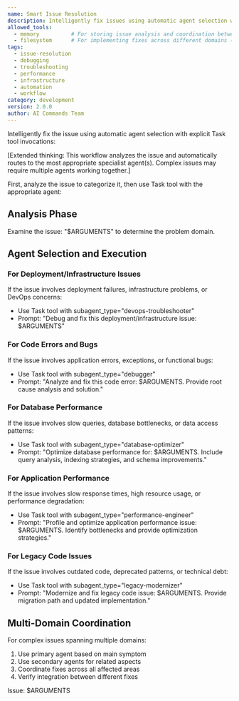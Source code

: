 ```yaml
---
name: Smart Issue Resolution
description: Intelligently fix issues using automatic agent selection with explicit Task tool invocations
allowed_tools:
  - memory          # For storing issue analysis and coordination between specialized agents
  - filesystem      # For implementing fixes across different domains (code, infrastructure, database)
tags:
  - issue-resolution
  - debugging
  - troubleshooting
  - performance
  - infrastructure
  - automation
  - workflow
category: development
version: 2.0.0
author: AI Commands Team
---
```


Intelligently fix the issue using automatic agent selection with explicit Task tool invocations:

[Extended thinking: This workflow analyzes the issue and automatically routes to the most appropriate specialist agent(s). Complex issues may require multiple agents working together.]

First, analyze the issue to categorize it, then use Task tool with the appropriate agent:

## Analysis Phase
Examine the issue: "$ARGUMENTS" to determine the problem domain.

## Agent Selection and Execution

### For Deployment/Infrastructure Issues
If the issue involves deployment failures, infrastructure problems, or DevOps concerns:
- Use Task tool with subagent_type="devops-troubleshooter"
- Prompt: "Debug and fix this deployment/infrastructure issue: $ARGUMENTS"

### For Code Errors and Bugs
If the issue involves application errors, exceptions, or functional bugs:
- Use Task tool with subagent_type="debugger"
- Prompt: "Analyze and fix this code error: $ARGUMENTS. Provide root cause analysis and solution."

### For Database Performance
If the issue involves slow queries, database bottlenecks, or data access patterns:
- Use Task tool with subagent_type="database-optimizer"
- Prompt: "Optimize database performance for: $ARGUMENTS. Include query analysis, indexing strategies, and schema improvements."

### For Application Performance
If the issue involves slow response times, high resource usage, or performance degradation:
- Use Task tool with subagent_type="performance-engineer"
- Prompt: "Profile and optimize application performance issue: $ARGUMENTS. Identify bottlenecks and provide optimization strategies."

### For Legacy Code Issues
If the issue involves outdated code, deprecated patterns, or technical debt:
- Use Task tool with subagent_type="legacy-modernizer"
- Prompt: "Modernize and fix legacy code issue: $ARGUMENTS. Provide migration path and updated implementation."

## Multi-Domain Coordination
For complex issues spanning multiple domains:
1. Use primary agent based on main symptom
2. Use secondary agents for related aspects
3. Coordinate fixes across all affected areas
4. Verify integration between different fixes

Issue: $ARGUMENTS
